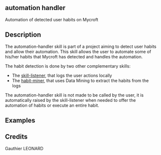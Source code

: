## automation handler
Automation of detected user habits on Mycroft

## Description 
The automation-handler skill is part of a project aiming to detect user habits and allow their automation.
This skill allows the user to automate some of his/her habits that Mycroft has detected and handles the automation.

The habit detection is done by two other complementary skills:
- The [skill-listener](https://github.com/PFE1718/mycroft-skill-listener), that logs the user actions locally
- The [habit-miner](https://github.com/PFE1718/mycroft-habit-miner-skill), that uses Data Mining to extract the habits from the logs

The automation-handler skill is not made to be called by the user, it is automatically raised by the skill-listener when needed to offer the automation of habits or execute an entire habit.

## Examples 

## Credits 
Gauthier LEONARD